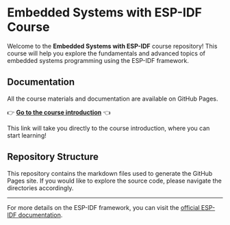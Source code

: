 # Embedded Systems with ESP-IDF Course

Welcome to the **Embedded Systems with ESP-IDF** course repository! This course will help you explore the fundamentals and advanced topics of embedded systems programming using the ESP-IDF framework.

## Documentation

All the course materials and documentation are available on GitHub Pages.

👉 **[Go to the course introduction](https://Austin-Fulbright.github.io/embedded-systems-course/)** 👈

This link will take you directly to the course introduction, where you can start learning!

## Repository Structure

This repository contains the markdown files used to generate the GitHub Pages site. If you would like to explore the source code, please navigate the directories accordingly.

---

For more details on the ESP-IDF framework, you can visit the [official ESP-IDF documentation](https://docs.espressif.com/projects/esp-idf/en/latest/).

